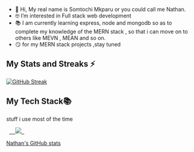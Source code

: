 - 👋 Hi, My real name is Somtochi Mkparu or you could call me Nathan.
- 🤓 I’m interested in Full stack web development
- 📚 I am currently learning express, node and mongodb  so as to complete my knowledge of the MERN stack , so that i can move on to others like MEVN , MEAN and so on.
- 😏 for my  MERN stack projects ,stay tuned

## My Stats and Streaks ⚡
[![GitHub Streak](https://github-readme-streak-stats.herokuapp.com?user=Nathan-Somto&theme=synthwave)](https://git.io/streak-stats)

## My Tech Stack📚

stuff i use most of the time

<p align="left">
  <a href="https://skillicons.dev">
    <img src="https://skillicons.dev/icons?i=git,c,js,html,css,express,tailwind,ts,nodejs,mongodb,react&theme=dark" />
  </a>
</p>

[Nathan's GitHub stats](https://github-readme-stats.vercel.app/api?username=Nathan-Somto&show_icons=true&theme=synthwave)
<!---
wildcatmidnight883/wildcatmidnight883 is a ✨ special ✨ repository because its `README.md` (this file) appears on your GitHub profile.
You can click the Preview link to take a look at your changes.
--->
